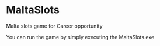 # MaltaSlots
Malta slots game for Career opportunity

You can run the game by simply executing the MaltaSlots.exe

